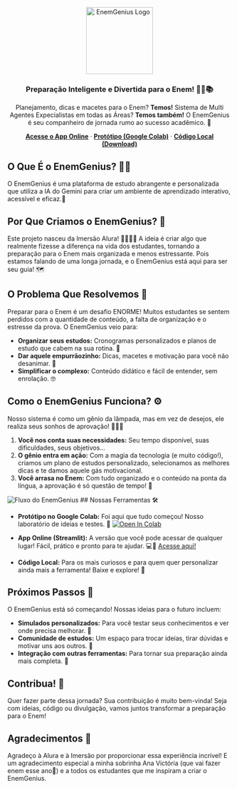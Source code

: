 <p align="center">
  <img src="caminho/para/o/seu/logo.png" alt="EnemGenius Logo" width="150"> <h3 align="center">Preparação Inteligente e Divertida para o Enem! 🧞‍♂️📚</h3>
</p>

<p align="center">
  Planejamento, dicas e macetes para o Enem? <b>Temos!</b> Sistema de Multi Agentes Expecialistas em todas as Áreas? <b>Temos também!</b> 
    O EnemGenius é seu companheiro de jornada rumo ao sucesso acadêmico. 🎯
</p>

<p align="center">
  <a href="https://enemgenius-uwavzs9ha5zvg46teys76y.streamlit.app/"><strong>Acesse o App Online</strong></a> ·
  <a href="caminho/para/o/seu/prototipo.ipynb"><strong>Protótipo (Google Colab)</strong></a> ·
  <a href="caminho/para/o/seu/codigo/local"><strong>Código Local (Download)</strong></a> </p>

## O Que É o EnemGenius? 🧠💡

O EnemGenius é uma plataforma de estudo abrangente e personalizada que utiliza a IA do Gemini para criar um ambiente de aprendizado interativo, acessível e eficaz.💪

## Por Que Criamos o EnemGenius? 🤔

Este projeto nasceu da Imersão Alura! 🧑‍💻👩‍💻 A ideia é criar algo que realmente fizesse a diferença na vida dos estudantes, tornando a preparação para o Enem mais organizada e menos estressante. Pois estamos falando de uma longa jornada, e o EnemGenius está aqui para ser seu guia! 🗺️

## O Problema Que Resolvemos 🎯

Preparar para o Enem é um desafio ENORME!  Muitos estudantes se sentem perdidos com a quantidade de conteúdo, a falta de organização e o estresse da prova.  O EnemGenius veio para:

* **Organizar seus estudos:** Cronogramas personalizados e planos de estudo que cabem na sua rotina. 📅
* **Dar aquele empurrãozinho:** Dicas, macetes e motivação para você não desanimar. 🚀
* **Simplificar o complexo:** Conteúdo didático e fácil de entender, sem enrolação. 🤓

## Como o EnemGenius Funciona? ⚙️

Nosso sistema é como um gênio da lâmpada, mas em vez de desejos, ele realiza seus sonhos de aprovação! 🧞‍♀️✨

1.  **Você nos conta suas necessidades:** Seu tempo disponível, suas dificuldades, seus objetivos...
2.  **O gênio entra em ação:** Com a magia da tecnologia (e muito código!), criamos um plano de estudos personalizado, selecionamos as melhores dicas e te damos aquele gás motivacional.
3.  **Você arrasa no Enem:** Com tudo organizado e o conteúdo na ponta da língua, a aprovação é só questão de tempo! 🥳

![Fluxo do EnemGenius](/caminho/para/o/seu/fluxograma.png) ## Nossas Ferramentas 🛠️

* **Protótipo no Google Colab:** Foi aqui que tudo começou!  Nosso laboratório de ideias e testes. 🧪
    <a href="caminho/para/o/seu/prototipo.ipynb"><img src="https://colab.research.google.com/assets/colab-badge.svg" alt="Open In Colab"></a>

* **App Online (Streamlit):** A versão que você pode acessar de qualquer lugar!  Fácil, prático e pronto para te ajudar. 💻📱
    <a href="https://enemgenius-uwavzs9ha5zvg46teys76y.streamlit.app/">Acesse aqui!</a>

* **Código Local:** Para os mais curiosos e para quem quer personalizar ainda mais a ferramenta!  Baixe e explore! 📂

## Próximos Passos 🚀

O EnemGenius está só começando!  Nossas ideias para o futuro incluem:

* **Simulados personalizados:** Para você testar seus conhecimentos e ver onde precisa melhorar. 📝
* **Comunidade de estudos:** Um espaço para trocar ideias, tirar dúvidas e motivar uns aos outros. 🤝
* **Integração com outras ferramentas:** Para tornar sua preparação ainda mais completa. 🔗

## Contribua! 💖

Quer fazer parte dessa jornada?  Sua contribuição é muito bem-vinda!  Seja com ideias, código ou divulgação, vamos juntos transformar a preparação para o Enem!

## Agradecimentos 🙏

Agradeço à Alura e à Imersão por proporcionar essa experiência incrível! E um agradecimento especial a minha sobrinha Ana Victória (que vai fazer enem esse ano👏) e a todos os estudantes que me inspiram a criar o EnemGenius.
